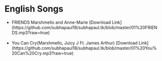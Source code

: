 # English Songs
<ul>
<li>FRIENDS Marshmello and Anne-Marie [Download Link](https://github.com/subhapaul18/subhapaul.tk/blob/master/01%20FRIENDS.mp3?raw=true)</li><br>
<li>You  Can Cry(Marshmello, Juicy J Ft. James Arthur) [Download Link](https://github.com/subhapaul18/subhapaul.tk/blob/master/01%20You%20Can%20Cry.mp3?raw=true)</li><br>
 </ul>
